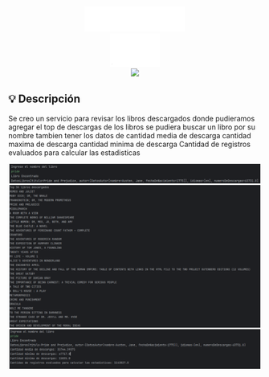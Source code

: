 <div align="center"><img src="img/logo-aluralatam-oracle.svg" width="200"/></div>
<div align="center"><img src="img/rh03-one-v-black-lad2.png" width="100"/></div>
<div align="center"><img src="https://www.vectorlogo.zone/logos/java/java-ar21.svg" width="300"/></div>


## 💡 Descripción
Se creo un servicio para revisar los libros descargados  donde pudieramos agregar 
el top de descargas de los libros 
se pudiera buscar un libro por su nombre 
tambien tener los datos de cantidad media de descarga
cantidad maxima de descarga 
cantidad minima de descarga
Cantidad de registros evaluados para calcular las estadisticas

<p align="center" >
     <img width="500" heigth="300" src="/img/App-Preview1.png">
     <img width="500" heigth="300" src="/img/App-Preview.png">
     <img width="500" heigth="300" src="/img/App-Preview2.png">
     
</p>

